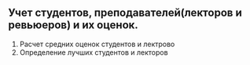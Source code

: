 ## Учет студентов, преподавателей(лекторов и ревьюеров) и их оценок.
1. Расчет средних оценок студентов и лектрово
2. Определение лучших студентов и лекторов
